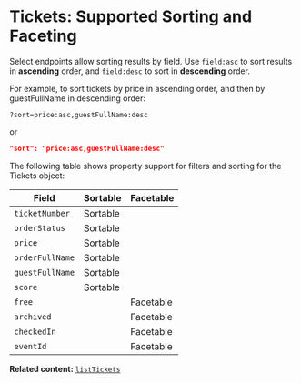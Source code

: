 # Tickets: Supported Sorting and Faceting

Select endpoints allow sorting results by field. Use `field:asc` to sort results in **ascending** order, and `field:desc` to sort in **descending** order.

For example, to sort tickets by price in ascending order, and then by guestFullName in descending order: 

```
?sort=price:asc,guestFullName:desc
```

or 

```json
"sort": "price:asc,guestFullName:desc"
```

The following table shows property support for filters and sorting
for the Tickets object:


| Field           | Sortable | Facetable |
|-----------------|----------|-----------|
| `ticketNumber`  | Sortable |           |
| `orderStatus`   | Sortable |           |
| `price`         | Sortable |           |
| `orderFullName` | Sortable |           |
| `guestFullName` | Sortable |           |
| `score`         | Sortable |           |
| `free`          |          | Facetable |
| `archived`      |          | Facetable |
| `checkedIn`     |          | Facetable |
| `eventId`       |          | Facetable |

__Related content:__
[`listTickets`](https://www.wix.com/velo/reference/wix-events-v2/tickets/listtickets)